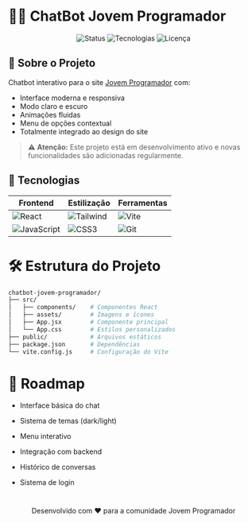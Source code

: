 #                 🤖💬 ChatBot Jovem Programador

<div align="center"> 
  
![Status](https://img.shields.io/badge/STATUS-EM%20DESENVOLVIMENTO-yellow?style=for-the-badge)
![Tecnologias](https://img.shields.io/badge/TECNOLOGIAS-React%20%2B%20Tailwind-blue?style=for-the-badge)
![Licença](https://img.shields.io/badge/LICENÇA-MIT-green?style=for-the-badge)

</div>



## 🌟 Sobre o Projeto

Chatbot interativo para o site [Jovem Programador](https://jovemprogramador.com.br/) com:

- Interface moderna e responsiva
- Modo claro e escuro
- Animações fluidas
- Menu de opções contextual
- Totalmente integrado ao design do site

> ⚠️ **Atenção:** Este projeto está em desenvolvimento ativo e novas funcionalidades são adicionadas regularmente.


## 🚀 Tecnologias

<div align="center">
  
| Frontend | Estilização | Ferramentas |
|----------|-------------|-------------|
| ![React](https://img.shields.io/badge/React-61DAFB?style=for-the-badge&logo=react&logoColor=black) | ![Tailwind](https://img.shields.io/badge/Tailwind_CSS-38B2AC?style=for-the-badge&logo=tailwind-css&logoColor=white) | ![Vite](https://img.shields.io/badge/Vite-B73BFE?style=for-the-badge&logo=vite&logoColor=white) |
| ![JavaScript](https://img.shields.io/badge/JavaScript-F7DF1E?style=for-the-badge&logo=javascript&logoColor=black) | ![CSS3](https://img.shields.io/badge/CSS3-1572B6?style=for-the-badge&logo=css3&logoColor=white) | ![Git](https://img.shields.io/badge/Git-F05032?style=for-the-badge&logo=git&logoColor=white) |

</div>



# 🛠 Estrutura do Projeto

```bash
chatbot-jovem-programador/
├── src/
│   ├── components/    # Componentes React
│   ├── assets/        # Imagens e ícones
│   ├── App.jsx        # Componente principal
│   └── App.css        # Estilos personalizados
├── public/            # Arquivos estáticos
├── package.json       # Dependências
└── vite.config.js     # Configuração do Vite
```

# 📅 Roadmap

- Interface básica do chat

- Sistema de temas (dark/light)

- Menu interativo

- Integração com backend

- Histórico de conversas

- Sistema de login

#
<div align="center"> Desenvolvido com ❤️ para a comunidade Jovem Programador </div>
